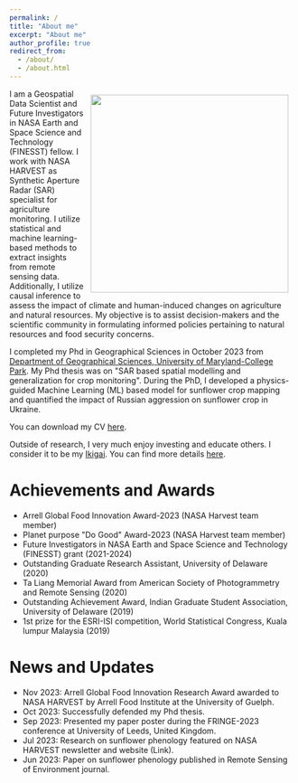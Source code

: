 ```yaml
---
permalink: /
title: "About me"
excerpt: "About me"
author_profile: true
redirect_from: 
  - /about/
  - /about.html
---
```


<img style="float: right; padding: 10px 10px 10px 10px;" src="https://abdul-qadirr.github.io/images/sunflower_fields%20mapped%20in%20Hungary%20for%202018.png" width=350>
I am a Geospatial Data Scientist and Future Investigators in NASA Earth and Space Science and Technology (FINESST) fellow. I work with NASA HARVEST as Synthetic Aperture Radar (SAR) specialist for agriculture monitoring. I utilize statistical and machine learning-based methods to extract insights from remote sensing data. Additionally, I utilize causal inference to assess the impact of climate and human-induced changes on agriculture and natural resources. My objective is to assist decision-makers and the scientific community in formulating informed policies pertaining to natural resources and food security concerns.

I completed my Phd in Geographical Sciences in October 2023 from [Department of Geographical Sciences, University of Maryland-College Park](https://geog.umd.edu/). My Phd thesis was on
"SAR based spatial modelling and generalization for crop monitoring". During the PhD, I developed a physics-guided Machine Learning (ML) based model for sunflower crop mapping and quantified the impact of Russian aggression on sunflower crop in Ukraine.

You can download my CV [here](http://hannah-rae.github.io/files/Kerner_Hannah_CV.pdf).

Outside of research, I very much enjoy investing and educate others. I consider it to be my [Ikigai](https://en.wikipedia.org/wiki/Ikigai). You can find more details [here](https://abdul-qadirr.github.io/resources/).

Achievements and Awards
======
- Arrell Global Food Innovation Award-2023 (NASA Harvest team member)
- Planet purpose "Do Good" Award-2023 (NASA Harvest team member)
- Future Investigators in NASA Earth and Space Science and Technology (FINESST) grant (2021-2024)
- Outstanding Graduate Research Assistant, University of Delaware (2020) 
- Ta Liang Memorial Award from American Society of Photogrammetry and Remote Sensing (2020)
- Outstanding Achievement Award, Indian Graduate Student Association, University of Delaware (2019)
- 1st prize for the ESRI-ISI competition, World Statistical Congress, Kuala lumpur Malaysia (2019)

News and Updates
======
- Nov 2023: Arrell Global Food Innovation Research Award awarded to NASA HARVEST by Arrell Food Institute at the University of Guelph.
- Oct 2023: Successfully defended my Phd thesis.
- Sep 2023: Presented my paper poster during the FRINGE-2023 conference at University of Leeds, United Kingdom.
- Jul 2023: Research on sunflower phenology featured on NASA HARVEST newsletter and website (Link).
- Jun 2023: Paper on sunflower phenology published in Remote Sensing of Environment journal.

